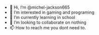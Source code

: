 - 👋 Hi, I’m @michel-jackson665
- 👀 I’m interested in gaming and programing  
- 🌱 I’m currently learning in school
- 💞️ I’m looking to collaborate on nothing
- 📫 How to reach me you dont need to.

<!---
michel-jackson665/michel-jackson665 is a ✨ special ✨ repository because its `README.md` (this file) appears on your GitHub profile.
You can click the Preview link to take a look at your changes.
--->
